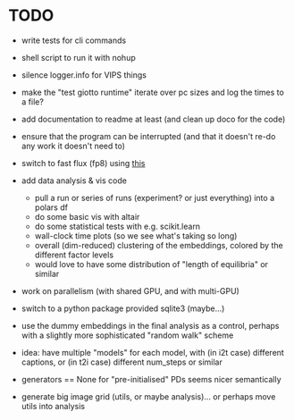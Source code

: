 # TODO

- write tests for cli commands

- shell script to run it with nohup

- silence logger.info for VIPS things

- make the "test giotto runtime" iterate over pc sizes and log the times to a
  file?

- add documentation to readme at least (and clean up doco for the code)

- ensure that the program can be interrupted (and that it doesn't re-do any work
  it doesn't need to)

- switch to fast flux (fp8) using
  [this](https://github.com/aredden/flux-fp8-api)

- add data analysis & vis code

  - pull a run or series of runs (experiment? or just everything) into a polars
    df
  - do some basic vis with altair
  - do some statistical tests with e.g. scikit.learn
  - wall-clock time plots (so we see what's taking so long)
  - overall (dim-reduced) clustering of the embeddings, colored by the different
    factor levels
  - would love to have some distribution of "length of equilibria" or similar

- work on parallelism (with shared GPU, and with multi-GPU)

- switch to a python package provided sqlite3 (maybe...)

- use the dummy embeddings in the final analysis as a control, perhaps with a
  slightly more sophisticated "random walk" scheme

- idea: have multiple "models" for each model, with (in i2t case) different
  captions, or (in t2i case) different num_steps or similar

- generators == None for "pre-initialised" PDs seems nicer semantically

- generate big image grid (utils, or maybe analysis)... or perhaps move utils
  into analysis
